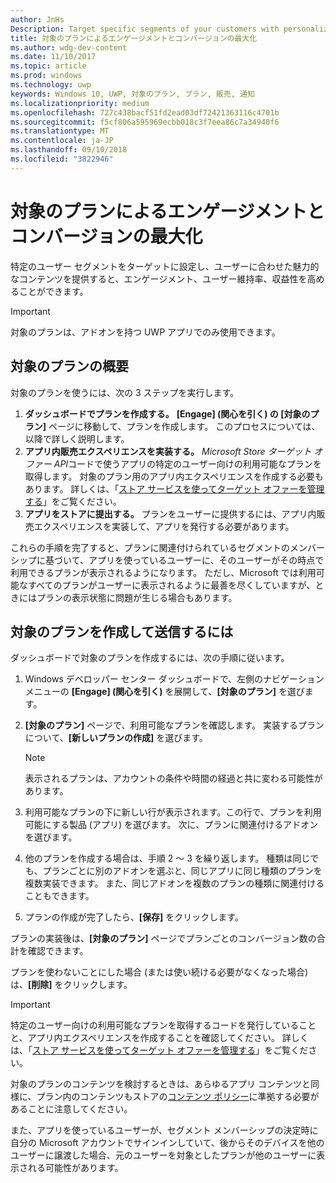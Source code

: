 ```yaml
---
author: JnHs
Description: Target specific segments of your customers with personalized content to increase engagement, retention, and monetization.
title: 対象のプランによるエンゲージメントとコンバージョンの最大化
ms.author: wdg-dev-content
ms.date: 11/10/2017
ms.topic: article
ms.prod: windows
ms.technology: uwp
keywords: Windows 10, UWP, 対象のプラン, プラン, 販売, 通知
ms.localizationpriority: medium
ms.openlocfilehash: 727c438bacf51fd2ead03df72421363116c4701b
ms.sourcegitcommit: f5cf806a595969ecbb018c3f7eea86c7a34940f6
ms.translationtype: MT
ms.contentlocale: ja-JP
ms.lasthandoff: 09/10/2018
ms.locfileid: "3822946"
---
```

# <a name="use-targeted-offers-to-maximize-engagement-and-conversions"></a>対象のプランによるエンゲージメントとコンバージョンの最大化

特定のユーザー セグメントをターゲットに設定し、ユーザーに合わせた魅力的なコンテンツを提供すると、エンゲージメント、ユーザー維持率、収益性を高めることができます。

> [!IMPORTANT]
> 対象のプランは、アドオンを持つ UWP アプリでのみ使用できます。

## <a name="targeted-offer-overview"></a>対象のプランの概要

対象のプランを使うには、次の 3 ステップを実行します。

1. **ダッシュボードでプランを作成する。** **[Engage] (関心を引く) の [対象のプラン]** ページに移動して、プランを作成します。 このプロセスについては、以降で詳しく説明します。
2. **アプリ内販売エクスペリエンスを実装する。** *Microsoft Store ターゲット オファー API*コードで使うアプリの特定のユーザー向けの利用可能なプランを取得します。 対象のプラン用のアプリ内エクスペリエンスを作成する必要もあります。 詳しくは、「[ストア サービスを使ってターゲット オファーを管理する](../monetize/manage-targeted-offers-using-windows-store-services.md)」をご覧ください。
3. **アプリをストアに提出する。** プランをユーザーに提供するには、アプリ内販売エクスペリエンスを実装して、アプリを発行する必要があります。

これらの手順を完了すると、プランに関連付けられているセグメントのメンバーシップに基づいて、アプリを使っているユーザーに、そのユーザーがその時点で利用できるプランが表示されるようになります。 ただし、Microsoft では利用可能なすべてのプランがユーザーに表示されるように最善を尽くしていますが、ときにはプランの表示状態に問題が生じる場合もあります。


## <a name="to-create-and-send-a-targeted-offer"></a>対象のプランを作成して送信するには

ダッシュボードで対象のプランを作成するには、次の手順に従います。

1.  Windows デベロッパー センター ダッシュボードで、左側のナビゲーション メニューの **[Engage] (関心を引く)** を展開して、**[対象のプラン]** を選びます。
2.  **[対象のプラン]** ページで、利用可能なプランを確認します。 実装するプランについて、**[新しいプランの作成]** を選びます。

    > [!NOTE]
    > 表示されるプランは、アカウントの条件や時間の経過と共に変わる可能性があります。

3.  利用可能なプランの下に新しい行が表示されます。この行で、プランを利用可能にする製品 (アプリ) を選びます。 次に、プランに関連付けるアドオンを選びます。
4.  他のプランを作成する場合は、手順 2 ～ 3 を繰り返します。 種類は同じでも、プランごとに別のアドオンを選ぶと、同じアプリに同じ種類のプランを複数実装できます。 また、同じアドオンを複数のプランの種類に関連付けることもできます。
5.  プランの作成が完了したら、**[保存]** をクリックします。

プランの実装後は、**[対象のプラン]** ページでプランごとのコンバージョン数の合計を確認できます。

プランを使わないことにした場合 (または使い続ける必要がなくなった場合) は、**[削除]** をクリックします。

> [!IMPORTANT]
> 特定のユーザー向けの利用可能なプランを取得するコードを発行していることと、アプリ内エクスペリエンスを作成することを確認してください。 詳しくは、「[ストア サービスを使ってターゲット オファーを管理する](../monetize/manage-targeted-offers-using-windows-store-services.md)」をご覧ください。
>
> 対象のプランのコンテンツを検討するときは、あらゆるアプリ コンテンツと同様に、プラン内のコンテンツもストアの[コンテンツ ポリシー](https://docs.microsoft.com/en-us/legal/windows/agreements/store-policies)に準拠する必要があることに注意してください。
>
> また、アプリを使っているユーザーが、セグメント メンバーシップの決定時に自分の Microsoft アカウントでサインインしていて、後からそのデバイスを他のユーザーに譲渡した場合、元のユーザーを対象としたプランが他のユーザーに表示される可能性があります。
